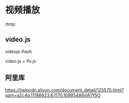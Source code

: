 # 视频播放

rtmp:

## video.js

videojs-flash

video.js + flv.js

## 阿里库

<https://helpcdn.aliyun.com/document_detail/125570.html?spm=a2c4g.11186623.6.1170.1b995488xW7f5O>

